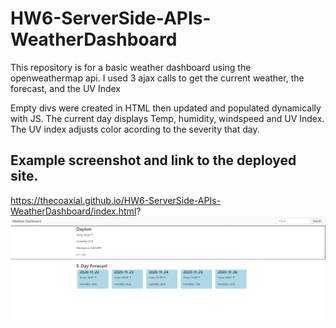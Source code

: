 # HW6-ServerSide-APIs-WeatherDashboard

This repository is for a basic weather dashboard using the openweathermap api.
I used 3 ajax calls to get the current weather, the forecast, and the UV Index

Empty divs were created in HTML then updated and populated dynamically with JS. 
The current day displays Temp, humidity, windspeed and UV Index. The UV index adjusts color acording to the severity that day.

## Example screenshot and link to the deployed site.
https://thecoaxial.github.io/HW6-ServerSide-APIs-WeatherDashboard/index.html?
![Screenshot](Weatherscreenshot.PNG)
